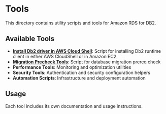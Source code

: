 # Tools

This directory contains utility scripts and tools for Amazon RDS for DB2.

## Available Tools

- **[Install Db2 driver in AWS Cloud Shell](db2client/)**: Script for installing Db2 runtime client in either AWS CloudShell or in Amazon EC2
- **[Migration Precheck Tools](migrationprecheck/)**: Script for database migration prereq check
- **Performance Tools**: Monitoring and optimization utilities  
- **Security Tools**: Authentication and security configuration helpers
- **Automation Scripts**: Infrastructure and deployment automation

## Usage

Each tool includes its own documentation and usage instructions.